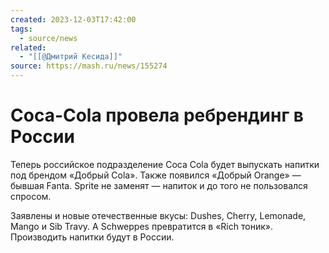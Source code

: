 ```yaml
---
created: 2023-12-03T17:42:00
tags:
  - source/news
related:
  - "[[@Дмитрий Кесида]]"
source: https://mash.ru/news/155274
---
```


# Coca-Cola провела ребрендинг в России

Теперь российское подразделение Coca Cola будет выпускать напитки под брендом «Добрый Cola». Также появился «Добрый Orange» — бывшая Fanta. Sprite не заменят — напиток и до того не пользовался спросом.

Заявлены и новые отечественные вкусы: Dushes, Cherry, Lemonade, Mango и Sib Travy. А Schweppes превратится в «Rich тоник». Производить напитки будут в России.
